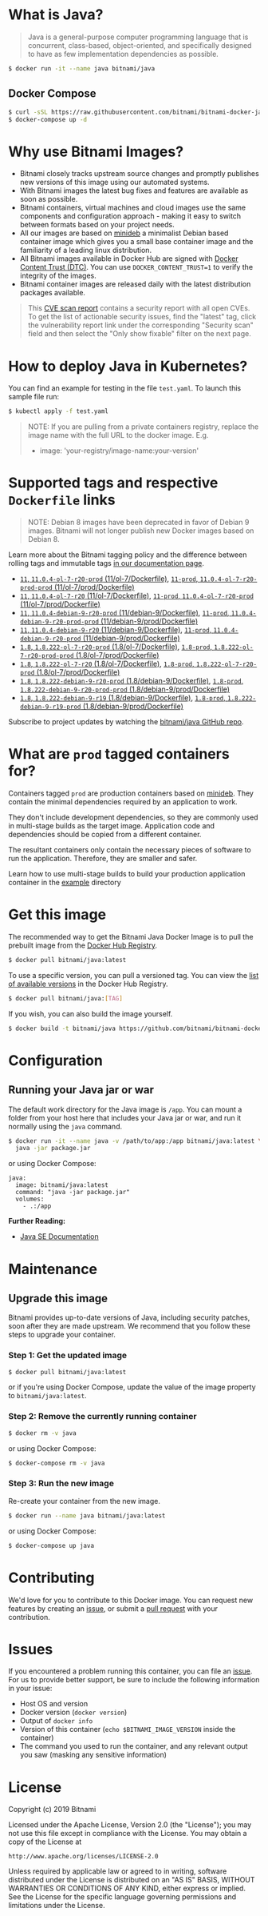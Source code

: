 # What is Java?

> Java is a general-purpose computer programming language that is concurrent, class-based, object-oriented, and specifically designed to have as few implementation dependencies as possible.

```bash
$ docker run -it --name java bitnami/java
```

## Docker Compose

```bash
$ curl -sSL https://raw.githubusercontent.com/bitnami/bitnami-docker-java/master/docker-compose.yml > docker-compose.yml
$ docker-compose up -d
```

# Why use Bitnami Images?

* Bitnami closely tracks upstream source changes and promptly publishes new versions of this image using our automated systems.
* With Bitnami images the latest bug fixes and features are available as soon as possible.
* Bitnami containers, virtual machines and cloud images use the same components and configuration approach - making it easy to switch between formats based on your project needs.
* All our images are based on [minideb](https://github.com/bitnami/minideb) a minimalist Debian based container image which gives you a small base container image and the familiarity of a leading linux distribution.
* All Bitnami images available in Docker Hub are signed with [Docker Content Trust (DTC)](https://docs.docker.com/engine/security/trust/content_trust/). You can use `DOCKER_CONTENT_TRUST=1` to verify the integrity of the images.
* Bitnami container images are released daily with the latest distribution packages available.


> This [CVE scan report](https://quay.io/repository/bitnami/java?tab=tags) contains a security report with all open CVEs. To get the list of actionable security issues, find the "latest" tag, click the vulnerability report link under the corresponding "Security scan" field and then select the "Only show fixable" filter on the next page.

# How to deploy Java in Kubernetes?

You can find an example for testing in the file `test.yaml`. To launch this sample file run:

```bash
$ kubectl apply -f test.yaml
```

> NOTE: If you are pulling from a private containers registry, replace the image name with the full URL to the docker image. E.g.
>
> - image: 'your-registry/image-name:your-version'

# Supported tags and respective `Dockerfile` links

> NOTE: Debian 8 images have been deprecated in favor of Debian 9 images. Bitnami will not longer publish new Docker images based on Debian 8.

Learn more about the Bitnami tagging policy and the difference between rolling tags and immutable tags [in our documentation page](https://docs.bitnami.com/containers/how-to/understand-rolling-tags-containers/).


- [`11`, `11.0.4-ol-7-r20-prod` (11/ol-7/Dockerfile)](https://github.com/bitnami/bitnami-docker-java/blob/11.0.4-ol-7-r20-prod/11/ol-7/Dockerfile), [`11-prod`, `11.0.4-ol-7-r20-prod-prod` (11/ol-7/prod/Dockerfile)](https://github.com/bitnami/bitnami-docker-java/blob/11.0.4-ol-7-r20-prod/11/ol-7/prod/Dockerfile)
- [`11`, `11.0.4-ol-7-r20` (11/ol-7/Dockerfile)](https://github.com/bitnami/bitnami-docker-java/blob/11.0.4-ol-7-r20/11/ol-7/Dockerfile), [`11-prod`, `11.0.4-ol-7-r20-prod` (11/ol-7/prod/Dockerfile)](https://github.com/bitnami/bitnami-docker-java/blob/11.0.4-ol-7-r20/11/ol-7/prod/Dockerfile)
- [`11`, `11.0.4-debian-9-r20-prod` (11/debian-9/Dockerfile)](https://github.com/bitnami/bitnami-docker-java/blob/11.0.4-debian-9-r20-prod/11/debian-9/Dockerfile), [`11-prod`, `11.0.4-debian-9-r20-prod-prod` (11/debian-9/prod/Dockerfile)](https://github.com/bitnami/bitnami-docker-java/blob/11.0.4-debian-9-r20-prod/11/debian-9/prod/Dockerfile)
- [`11`, `11.0.4-debian-9-r20` (11/debian-9/Dockerfile)](https://github.com/bitnami/bitnami-docker-java/blob/11.0.4-debian-9-r20/11/debian-9/Dockerfile), [`11-prod`, `11.0.4-debian-9-r20-prod` (11/debian-9/prod/Dockerfile)](https://github.com/bitnami/bitnami-docker-java/blob/11.0.4-debian-9-r20/11/debian-9/prod/Dockerfile)
- [`1.8`, `1.8.222-ol-7-r20-prod` (1.8/ol-7/Dockerfile)](https://github.com/bitnami/bitnami-docker-java/blob/1.8.222-ol-7-r20-prod/1.8/ol-7/Dockerfile), [`1.8-prod`, `1.8.222-ol-7-r20-prod-prod` (1.8/ol-7/prod/Dockerfile)](https://github.com/bitnami/bitnami-docker-java/blob/1.8.222-ol-7-r20-prod/1.8/ol-7/prod/Dockerfile)
- [`1.8`, `1.8.222-ol-7-r20` (1.8/ol-7/Dockerfile)](https://github.com/bitnami/bitnami-docker-java/blob/1.8.222-ol-7-r20/1.8/ol-7/Dockerfile), [`1.8-prod`, `1.8.222-ol-7-r20-prod` (1.8/ol-7/prod/Dockerfile)](https://github.com/bitnami/bitnami-docker-java/blob/1.8.222-ol-7-r20/1.8/ol-7/prod/Dockerfile)
- [`1.8`, `1.8.222-debian-9-r20-prod` (1.8/debian-9/Dockerfile)](https://github.com/bitnami/bitnami-docker-java/blob/1.8.222-debian-9-r20-prod/1.8/debian-9/Dockerfile), [`1.8-prod`, `1.8.222-debian-9-r20-prod-prod` (1.8/debian-9/prod/Dockerfile)](https://github.com/bitnami/bitnami-docker-java/blob/1.8.222-debian-9-r20-prod/1.8/debian-9/prod/Dockerfile)
- [`1.8`, `1.8.222-debian-9-r19` (1.8/debian-9/Dockerfile)](https://github.com/bitnami/bitnami-docker-java/blob/1.8.222-debian-9-r19/1.8/debian-9/Dockerfile), [`1.8-prod`, `1.8.222-debian-9-r19-prod` (1.8/debian-9/prod/Dockerfile)](https://github.com/bitnami/bitnami-docker-java/blob/1.8.222-debian-9-r19/1.8/debian-9/prod/Dockerfile)

Subscribe to project updates by watching the [bitnami/java GitHub repo](https://github.com/bitnami/bitnami-docker-java).

# What are `prod` tagged containers for?

Containers tagged `prod` are production containers based on [minideb](https://github.com/bitnami/minideb). They contain the minimal dependencies required by an application to work.

They don't include development dependencies, so they are commonly used in multi-stage builds as the target image. Application code and dependencies should be copied from a different container.

The resultant containers only contain the necessary pieces of software to run the application. Therefore, they are smaller and safer.

Learn how to use multi-stage builds to build your production application container in the [example](/example) directory

# Get this image

The recommended way to get the Bitnami Java Docker Image is to pull the prebuilt image from the [Docker Hub Registry](https://hub.docker.com/r/bitnami/java).

```bash
$ docker pull bitnami/java:latest
```

To use a specific version, you can pull a versioned tag. You can view the [list of available versions](https://hub.docker.com/r/bitnami/java/tags/) in the Docker Hub Registry.

```bash
$ docker pull bitnami/java:[TAG]
```

If you wish, you can also build the image yourself.

```bash
$ docker build -t bitnami/java https://github.com/bitnami/bitnami-docker-java.git
```

# Configuration

## Running your Java jar or war

The default work directory for the Java image is `/app`. You can mount a folder from your host here that includes your Java jar or war, and run it normally using the `java` command.

```bash
$ docker run -it --name java -v /path/to/app:/app bitnami/java:latest \
  java -jar package.jar
```

or using Docker Compose:

```
java:
  image: bitnami/java:latest
  command: "java -jar package.jar"
  volumes:
    - .:/app
```

**Further Reading:**

  - [Java SE Documentation](https://docs.oracle.com/javase/8/docs/api/)

# Maintenance

## Upgrade this image

Bitnami provides up-to-date versions of Java, including security patches, soon after they are made upstream. We recommend that you follow these steps to upgrade your container.

### Step 1: Get the updated image

```bash
$ docker pull bitnami/java:latest
```

or if you're using Docker Compose, update the value of the image property to `bitnami/java:latest`.

### Step 2: Remove the currently running container

```bash
$ docker rm -v java
```

or using Docker Compose:

```bash
$ docker-compose rm -v java
```

### Step 3: Run the new image

Re-create your container from the new image.

```bash
$ docker run --name java bitnami/java:latest
```

or using Docker Compose:

```bash
$ docker-compose up java
```

# Contributing

We'd love for you to contribute to this Docker image. You can request new features by creating an [issue](https://github.com/bitnami/bitnami-docker-java/issues), or submit a [pull request](https://github.com/bitnami/bitnami-docker-java/pulls) with your contribution.

# Issues

If you encountered a problem running this container, you can file an [issue](https://github.com/bitnami/bitnami-docker-java/issues). For us to provide better support, be sure to include the following information in your issue:

- Host OS and version
- Docker version (`docker version`)
- Output of `docker info`
- Version of this container (`echo $BITNAMI_IMAGE_VERSION` inside the container)
- The command you used to run the container, and any relevant output you saw (masking any sensitive
information)

# License

Copyright (c) 2019 Bitnami

Licensed under the Apache License, Version 2.0 (the "License");
you may not use this file except in compliance with the License.
You may obtain a copy of the License at

    http://www.apache.org/licenses/LICENSE-2.0

Unless required by applicable law or agreed to in writing, software
distributed under the License is distributed on an "AS IS" BASIS,
WITHOUT WARRANTIES OR CONDITIONS OF ANY KIND, either express or implied.
See the License for the specific language governing permissions and
limitations under the License.
